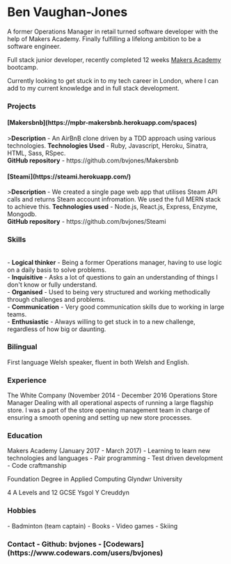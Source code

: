 Ben Vaughan-Jones
==================
A former Operations Manager in retail turned software developer with the help of Makers Academy. Finally fulfilling a lifelong ambition to be a software engineer.

Full stack junior developer, recently completed 12 weeks [Makers Academy](http://www.makersacademy.com/) bootcamp.

Currently looking to get stuck in to my tech career in London, where I can add to my current knowledge and in full stack development.

<h3>Projects</h3>
<h4>[Makersbnb](https://mpbr-makersbnb.herokuapp.com/spaces)</h4>
><b>Description</b> - An AirBnB clone driven by a TDD approach using various technologies.      
<b>Technologies Used</b> - Ruby, Javascript, Heroku, Sinatra, HTML, Sass, RSpec.
<br><b>GitHub repository</b> - https://github.com/bvjones/Makersbnb

<h4>[Steami](https://steami.herokuapp.com/)</h4>
><b>Description</b> - We created a single page web app that utilises Steam API calls and returns Steam account infromation. We used the full MERN stack to achieve this.
<b>Technologies used</b> - Node.js, React.js, Express, Enzyme, Mongodb.
<br><b>GitHub repository</b> - https://github.com/bvjones/Steami

<h3>Skills</h3>
<br>
- <b>Logical thinker</b> - Being a former Operations manager, having to use logic on a daily basis to solve problems.
<br>
- <b>Inquisitive</b> - Asks a lot of questions to gain an understanding of things I don't know or fully understand.
<br>
- <b>Organised</b> - Used to being very structured and working methodically through challenges and problems.
<br>
- <b>Communication</b> - Very good communication skills due to working in large teams.
<br>
- <b>Enthusiastic</b> - Always willing to get stuck in to a new challenge, regardless of how big or daunting.

<h3>Bilingual</h3>
First language Welsh speaker, fluent in both Welsh and English.

<h3>Experience</h3>
The White Company (November 2014 - December 2016
Operations Store Manager
Dealing with all operational aspects of running a large flagship store. I was a part of the store opening management team in charge of ensuring a smooth opening and setting up new store processes.

<h3>Education</h3>
Makers Academy (January 2017 - March 2017)
- Learning to learn new technologies and languages
- Pair programming
- Test driven development
- Code craftmanship

Foundation Degree in Applied Computing
Glyndwr University

4 A Levels and 12 GCSE
Ysgol Y Creuddyn

<h3>Hobbies</h3>
- Badminton (team captain)
- Books
- Video games
- Skiing

<h3>Contact
- Github: bvjones
- [Codewars](https://www.codewars.com/users/bvjones)
